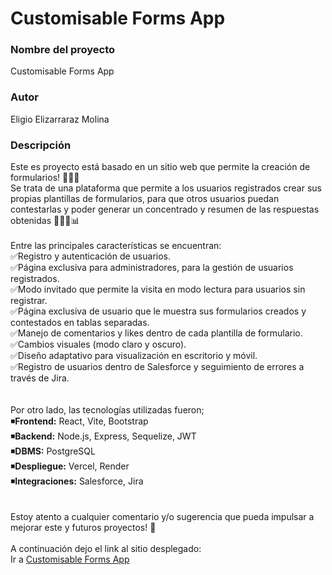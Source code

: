 # Customisable Forms App

### Nombre del proyecto
Customisable Forms App

### Autor
Eligio Elizarraraz Molina

### Descripción
Este es proyecto está basado en un sitio web que permite la creación de formularios! ✍🏽📄<br>
Se trata de una plataforma que permite a los usuarios registrados crear sus propias plantillas de formularios, para que otros usuarios puedan contestarlas y poder generar un concentrado y resumen de las respuestas obtenidas 🧑🏽‍💻📊
<br><br>
Entre las principales características se encuentran:<br>
✅Registro y autenticación de usuarios.<br>
✅Página exclusiva para administradores, para la gestión de usuarios registrados.<br>
✅Modo invitado que permite la visita en modo lectura para usuarios sin registrar.<br>
✅Página exclusiva de usuario que le muestra sus formularios creados y contestados en tablas separadas.<br>
✅Manejo de comentarios y likes dentro de cada plantilla de formulario.<br>
✅Cambios visuales (modo claro y oscuro).<br>
✅Diseño adaptativo para visualización en escritorio y móvil.<br>
✅Registro de usuarios dentro de Salesforce y seguimiento de errores a través de Jira.<br>
<br><br>
Por otro lado, las tecnologías utilizadas fueron;<br>
◾**Frontend:** React, Vite, Bootstrap<br>
◾**Backend:** Node.js, Express, Sequelize, JWT<br>
◾**DBMS:** PostgreSQL<br>
◾**Despliegue:** Vercel, Render<br>
◾**Integraciones:** Salesforce, Jira<br>
<br><br>
Estoy atento a cualquier comentario y/o sugerencia que pueda impulsar a mejorar este y futuros proyectos! 🎯
<br><br>
A continuación dejo el link al sitio desplegado:<br>
Ir a [Customisable Forms App](https://customisable-forms-app-front.vercel.app)
